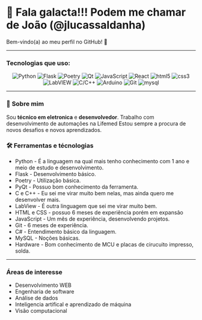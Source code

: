 # 👋 Fala galacta!!! Podem me chamar de João (@jlucassaldanha)

Bem-vindo(a) ao meu perfil no GitHub! 🚀  
<!-- ![github](https://github.com/user-attachments/assets/dd445850-ae19-42f7-a885-f986152fd6c1)-->
---
### Tecnologias que uso:

<div align="center">
  <img src="https://img.shields.io/badge/Python-3776AB?style=for-the-badge&logo=Python&logoColor=yellow" alt="Python">
  <img src="https://img.shields.io/badge/Flask-ffffff?style=for-the-badge&logo=Flask&logoColor=black" alt="Flask">
  <img src="https://img.shields.io/badge/Poetry-ffffff?style=for-the-badge&logo=Poetry&logoColor=blue" alt="Poetry">
  <img src="https://img.shields.io/badge/Qt-28DF86?style=for-the-badge&logo=Qt&logoColor=white" alt="Qt">
  <img src="https://img.shields.io/badge/JavaScript-black?style=for-the-badge&logo=JavaScript&logoColor=yellow" alt="JavaScript">
  <img src="https://img.shields.io/badge/React-gray?style=for-the-badge&logo=React&logoColor=61DAFB" alt="React">
  <img src="https://img.shields.io/badge/html5-orange?style=for-the-badge&logo=html5&logoColor=white" alt="html5">
  <img src="https://img.shields.io/badge/css3-blue?style=for-the-badge&logo=css3&logoColor=white" alt="css3">
  <img src="https://img.shields.io/badge/LabVIEW-white?style=for-the-badge&logo=labview&logoColor=yellow" alt="LabVIEW">
  <img src="https://img.shields.io/badge/C/C++-gray?style=for-the-badge&logo=c&logoColor=blue" alt="C/C++">
  <img src="https://img.shields.io/badge/Arduino-white?style=for-the-badge&logo=arduino&logoColor=blue" alt="Arduino">
  <img src="https://img.shields.io/badge/Git-F05032?style=for-the-badge&logo=Git&logoColor=white" alt="Git">
  <img src="https://img.shields.io/badge/mysql-blue?style=for-the-badge&logo=mysql&logoColor=white" alt="mysql">
  
</div>

---

### 🚀 **Sobre mim**

Sou **técnico em eletronica** e **desenvolvedor**. Trabalho com desenvolvimento de automações na Lifemed
Estou sempre a procura de novos desafios e novos aprendizados.

### 🛠️ **Ferramentas e técnologias**
- Python - É a linguagem na qual mais tenho conhecimento com 1 ano e meio de estudo e desenvolvimento.
- Flask - Desenvolvimento básico.
- Poetry - Utilização básica. 
- PyQt - Possuo bom conhecimento da ferramenta. 
- C e C++ - Eu sei me virar muito bem nelas, mas ainda quero me desenvolver mais.
- LabView - É outra linguagem que sei me virar muito bem.
- HTML e CSS - possuo 6 meses de experiência porém em expansão
- JavaScript - Um mês de experiência, desenvolvendo projetos.
- Git - 6 meses de experiência.
- C# - Entendimento básico da linguagem. 
- MySQL - Noções básicas.
- Hardware - Bom conhecimento de MCU e placas de cirucuito impresso, solda.

---

### **Áreas de interesse**
- Desenvolvimento WEB
- Engenharia de software
- Análise de dados
- Inteligencia artifical e aprendizado de máquina 
- Visão computacional 

